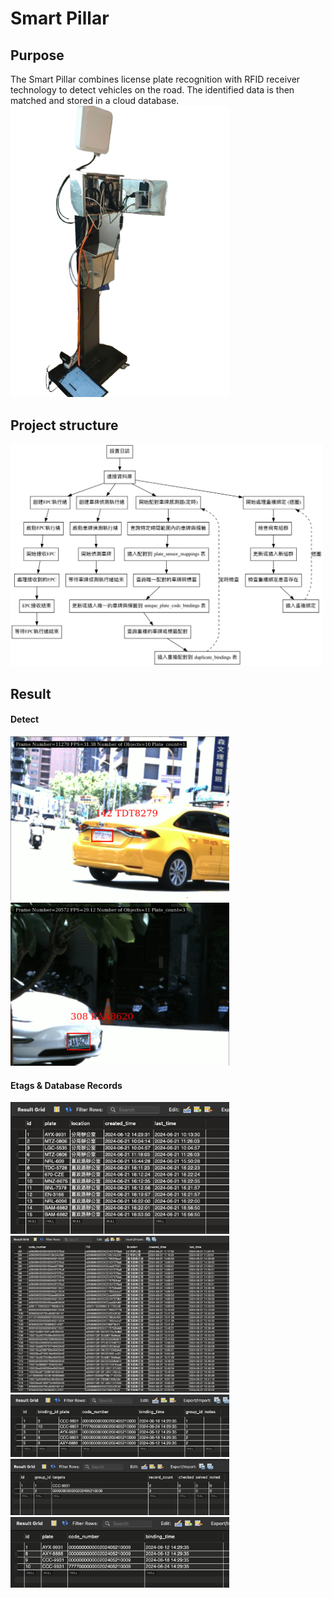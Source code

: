 # Smart Pillar

## Purpose
The Smart Pillar combines license plate recognition with RFID receiver technology to detect vehicles on the road. The identified data is then matched and stored in a cloud database.    
<img src="https://github.com/MojitoBen/CarPlateRecognition/blob/main/pillar/images/device.png" width="350">

## Project structure

<img src="https://github.com/MojitoBen/CarPlateRecognition/blob/main/pillar/images/flow4.png" width="500">

## Result

#### Detect 
<img src="https://github.com/MojitoBen/CarPlateRecognition/blob/main/pillar/images/2024-07-10_17.30.29_test.png" width="350"><img src="https://github.com/MojitoBen/CarPlateRecognition/blob/main/pillar/images/2024-07-10_17.32.29_test.png" width="350">

#### Etags & Database Records

<img src="https://github.com/MojitoBen/CarPlateRecognition/blob/main/pillar/images/db_carplate_records.png" width="350"><img src="https://github.com/MojitoBen/CarPlateRecognition/blob/main/pillar/images/db_rfid_records.png" width="350">
<img src="https://github.com/MojitoBen/CarPlateRecognition/blob/main/pillar/images/db_duplicate_bindings.png" width="350">
<img src="https://github.com/MojitoBen/CarPlateRecognition/blob/main/pillar/images/db_duplicate_groups.png" width="350">
<img src="https://github.com/MojitoBen/CarPlateRecognition/blob/main/pillar/images/db_binding.png" width="350">
